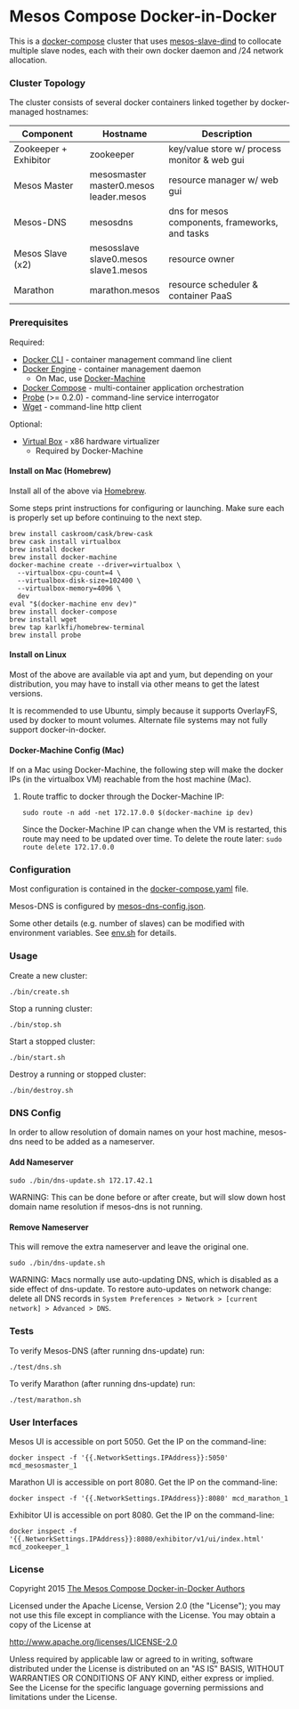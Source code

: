 # Mesos Compose Docker-in-Docker

This is a [docker-compose](https://github.com/docker/compose) cluster that uses [mesos-slave-dind](https://hub.docker.com/r/mesosphere/mesos-slave-dind/) to collocate multiple slave nodes, each with their own docker daemon and /24 network allocation.


### Cluster Topology

The cluster consists of several docker containers linked together by docker-managed hostnames:

| Component             | Hostname                                       | Description                                     |
|-----------------------|------------------------------------------------|-------------------------------------------------|
| Zookeeper + Exhibitor | zookeeper                                      | key/value store w/ process monitor & web gui    |
| Mesos Master          | mesosmaster<br/>master0.mesos<br/>leader.mesos | resource manager w/ web gui                     |
| Mesos-DNS             | mesosdns                                       | dns for mesos components, frameworks, and tasks |
| Mesos Slave (x2)      | mesosslave<br/>slave0.mesos<br/>slave1.mesos   | resource owner                                  |
| Marathon              | marathon.mesos                                 | resource scheduler & container PaaS             |


### Prerequisites

Required:
- [Docker CLI](https://docs.docker.com/) - container management command line client
- [Docker Engine](https://docs.docker.com/) - container management daemon
  - On Mac, use [Docker-Machine](https://docs.docker.com/machine/install-machine/)
- [Docker Compose](https://docs.docker.com/compose/install/) - multi-container application orchestration
- [Probe](https://github.com/karlkfi/probe) (&gt;= 0.2.0) - command-line service interrogator
- [Wget](http://www.gnu.org/software/wget/) - command-line http client

Optional:
- [Virtual Box](https://www.virtualbox.org/wiki/Downloads) - x86 hardware virtualizer
  - Required by Docker-Machine


#### Install on Mac (Homebrew)

Install all of the above via [Homebrew](http://brew.sh/).

Some steps print instructions for configuring or launching. Make sure each is properly set up before continuing to the next step.

```
brew install caskroom/cask/brew-cask
brew cask install virtualbox
brew install docker
brew install docker-machine
docker-machine create --driver=virtualbox \
  --virtualbox-cpu-count=4 \
  --virtualbox-disk-size=102400 \
  --virtualbox-memory=4096 \
  dev
eval "$(docker-machine env dev)"
brew install docker-compose
brew install wget
brew tap karlkfi/homebrew-terminal
brew install probe
```

#### Install on Linux

Most of the above are available via apt and yum, but depending on your distribution, you may have to install via other
means to get the latest versions.

It is recommended to use Ubuntu, simply because it supports OverlayFS, used by docker to mount volumes. Alternate file
systems may not fully support docker-in-docker.


#### Docker-Machine Config (Mac)

If on a Mac using Docker-Machine, the following step will make the docker IPs (in the virtualbox VM) reachable from the
host machine (Mac).

1. Route traffic to docker through the Docker-Machine IP:

    ```
    sudo route -n add -net 172.17.0.0 $(docker-machine ip dev)
    ```

    Since the Docker-Machine IP can change when the VM is restarted, this route may need to be updated over time.
    To delete the route later: `sudo route delete 172.17.0.0`


### Configuration

Most configuration is contained in the [docker-compose.yaml](./docker-compose.yaml) file.

Mesos-DNS is configured by [mesos-dns-config.json](./mesos-dns-config.json).

Some other details (e.g. number of slaves) can be modified with environment variables. See [env.sh](./env.sh) for details.


### Usage

Create a new cluster:

```
./bin/create.sh
```

Stop a running cluster:

```
./bin/stop.sh
```

Start a stopped cluster:

```
./bin/start.sh
```

Destroy a running or stopped cluster:

```
./bin/destroy.sh
```


### DNS Config

In order to allow resolution of domain names on your host machine, mesos-dns need to be added as a nameserver.


#### Add Nameserver

```
sudo ./bin/dns-update.sh 172.17.42.1
```

WARNING: This can be done before or after create, but will slow down host domain name resolution if mesos-dns is not running.


#### Remove Nameserver

This will remove the extra nameserver and leave the original one.

```
sudo ./bin/dns-update.sh
```

WARNING: Macs normally use auto-updating DNS, which is disabled as a side effect of dns-update. To restore auto-updates on network change: delete all DNS records in `System Preferences > Network > [current network] > Advanced > DNS`.


### Tests

To verify Mesos-DNS (after running dns-update) run:

```
./test/dns.sh
```

To verify Marathon (after running dns-update) run:

```
./test/marathon.sh
```

### User Interfaces

Mesos UI is accessible on port 5050. Get the IP on the command-line:

```
docker inspect -f '{{.NetworkSettings.IPAddress}}:5050' mcd_mesosmaster_1
```

Marathon UI is accessible on port 8080. Get the IP on the command-line:

```
docker inspect -f '{{.NetworkSettings.IPAddress}}:8080' mcd_marathon_1
```

Exhibitor UI is accessible on port 8080. Get the IP on the command-line:

```
docker inspect -f '{{.NetworkSettings.IPAddress}}:8080/exhibitor/v1/ui/index.html' mcd_zookeeper_1
```


### License

Copyright 2015 [The Mesos Compose Docker-in-Docker Authors](./AUTHORS.md)

Licensed under the Apache License, Version 2.0 (the "License");
you may not use this file except in compliance with the License.
You may obtain a copy of the License at

http://www.apache.org/licenses/LICENSE-2.0

Unless required by applicable law or agreed to in writing, software
distributed under the License is distributed on an "AS IS" BASIS,
WITHOUT WARRANTIES OR CONDITIONS OF ANY KIND, either express or implied.
See the License for the specific language governing permissions and
limitations under the License.
